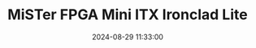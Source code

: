 ---
layout: post
title: MiSTer FPGA Mini ITX Ironclad Lite
summary: 
date: '2024-08-29 11:33:00'
tags: [MiSTer FPGA, Motherboards]
---